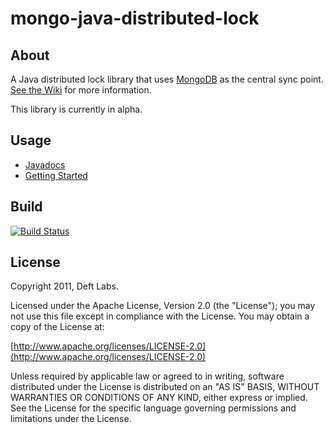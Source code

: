 
mongo-java-distributed-lock
=============

About
------------

A Java distributed lock library that uses [MongoDB](http://www.mongodb.org/) as the central sync point. [See the Wiki](https://github.com/deftlabs/mongo-java-distributed-lock/wiki) for more information.

This library is currently in alpha.

Usage
------------

* [Javadocs](http://api.deftlabs.com/mongo-java-distributed-lock)
* [Getting Started](https://github.com/deftlabs/mongo-java-distributed-lock/wiki/Getting-Started)


Build
------------

[![Build Status](https://secure.travis-ci.org/deftlabs/mongo-java-distributed-lock.png)](http://travis-ci.org/deftlabs/mongo-java-distributed-lock)


License
------------

Copyright 2011, Deft Labs.

Licensed under the Apache License, Version 2.0 (the "License");
you may not use this file except in compliance with the License.
You may obtain a copy of the License at:

[http://www.apache.org/licenses/LICENSE-2.0](http://www.apache.org/licenses/LICENSE-2.0)

Unless required by applicable law or agreed to in writing, software
distributed under the License is distributed on an "AS IS" BASIS,
WITHOUT WARRANTIES OR CONDITIONS OF ANY KIND, either express or implied.
See the License for the specific language governing permissions and
limitations under the License.

